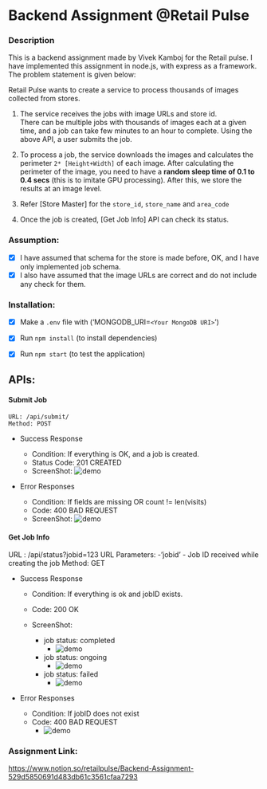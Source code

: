 # Backend Assignment @Retail Pulse

### Description
This is a backend assignment made by Vivek Kamboj for the Retail pulse. I have implemented this assignment in node.js, with express as a framework. The problem statement is given below:

Retail Pulse wants to create a service to process thousands of images collected from stores.

1. The service receives the jobs with image URLs and store id.  
There can be multiple jobs with thousands of images each at a given time, and a job can take few minutes to an hour to complete. Using the above API, a user submits the job.
    
2. To process a job, the service downloads the images and calculates the perimeter `2* [Height+Width]` of each image. After calculating the perimeter of the image, you need to have a **random sleep time of 0.1 to 0.4 secs** (this is to imitate GPU processing). After this, we store the results at an image level.
3. Refer [Store Master] for the `store_id`, `store_name` and `area_code`
4. Once the job is created, [Get Job Info] API can check its status.

### Assumption:
- [x] I have assumed that schema for the store is made before, OK, and I have only implemented job schema.
- [x] I also have assumed that the image URLs are correct and do not include any check for them.

### Installation:

- [x]  Make a `.env` file with (‘MONGODB_URI=`<Your MongoDB URI>`’)
- [x] Run `npm install` (to install dependencies)
- [x] Run `npm start` (to test the application)



## APIs:
#### Submit Job
	URL: /api/submit/
	Method: POST

- Success Response

  - Condition: If everything is OK, and a job is created.
  - Status Code: 201 CREATED
  - ScreenShot:
    ![demo](https://user-images.githubusercontent.com/43985107/135622074-8a555e00-220f-4534-ab03-d0b0b967b696.jpg)
- Error Responses
  - Condition: If fields are missing OR count != len(visits)
  - Code: 400 BAD REQUEST
  - ScreenShot:
    ![demo](https://user-images.githubusercontent.com/43985107/135622569-b644482b-8693-42bf-93af-b23d876f969b.jpg)

#### Get Job Info
  URL : /api/status?jobid=123
  URL Parameters: -’jobid’ - Job ID received while creating the job
  Method: GET
- Success Response
  - Condition: If everything is ok and jobID exists.
  - Code: 200 OK
  - ScreenShot:

    - job status: completed
      - ![demo](https://user-images.githubusercontent.com/43985107/135622945-636c9d33-7cac-4870-b740-a30a14b708e5.jpg)
    - job status: ongoing
      - ![demo](https://user-images.githubusercontent.com/43985107/135623089-c55ecc43-f228-4feb-b533-4b1060453239.jpg)
    - job status: failed
      -  ![demo](https://user-images.githubusercontent.com/43985107/135623224-be2165a7-cabb-4f4b-ad0a-053161edf344.jpg)

- Error Responses
  - Condition: If jobID does not exist
  - Code: 400 BAD REQUEST
    - ![demo](https://user-images.githubusercontent.com/43985107/135623374-091fdbee-3519-49c6-93b4-982146272e92.jpg)

### Assignment Link:
https://www.notion.so/retailpulse/Backend-Assignment-529d5850691d483db61c3561cfaa7293






    
